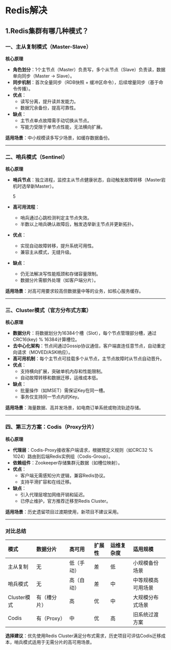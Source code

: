 # Redis解决

## 1.Redis集群有哪几种模式？

### 一、主从复制模式（Master-Slave）

**核心原理**

- **角色划分**：1个主节点（Master）负责写，多个从节点（Slave）负责读，数据单向同步（Master → Slave）。
- **同步机制**：首次全量同步（RDB快照 + 缓冲区命令），后续增量同步（基于命令传播）。
- **优点**：
  - 读写分离，提升读并发能力。
  - 数据冗余备份，提高可靠性。
- **缺点**：
  - 主节点单点故障需手动切换从节点。
  - 写能力受限于单节点性能，无法横向扩展。

**适用场景**：中小规模读多写少场景，如缓存数据备份。

------

### 二、哨兵模式（Sentinel）

**核心原理**

- **哨兵节点**：独立进程，监控主从节点健康状态，自动触发故障转移（Master宕机时选举新Master）。 

  5

  

- **高可用流程**：

  - 哨兵通过心跳检测判定主节点失效。
  - 半数以上哨兵确认故障后，触发选举新主节点并更新拓扑。

- **优点**：

  - 实现自动故障转移，提升系统可用性。
  - 兼容主从模式，无缝升级。

- **缺点**：

  - 仍无法解决写性能瓶颈和存储容量限制。
  - 数据分片需额外处理（如客户端分片）。

**适用场景**：对高可用要求较高但数据量中等的业务，如核心服务缓存。

------

### 三、Cluster模式（官方分布式方案）

**核心原理**

- **数据分片**：将数据划分为16384个槽（Slot），每个节点管理部分槽，通过CRC16(key) % 16384计算槽位。
- **去中心化架构**：节点间通过Gossip协议通信，客户端直连任意节点，自动重定向请求（MOVED/ASK响应）。
- **高可用机制**：每个主节点可挂载多个从节点，主节点故障时从节点自动晋升。
- **优点**：
  - 支持横向扩展，突破单机内存和性能限制。
  - 自动故障转移和数据迁移，运维成本低。
- **缺点**：
  - 批量操作（如MSET）需保证Key在同一槽。
  - 事务仅支持同一节点内的Key。

**适用场景**：海量数据、高并发场景，如电商订单系统或物流轨迹存储。

------

### 四、第三方方案：Codis（Proxy分片）

**核心原理**

- **代理层**：Codis-Proxy接收客户端请求，根据预定义规则（如CRC32 % 1024）路由到后端Redis实例组（Codis-Group）。
- **依赖组件**：Zookeeper存储集群元数据（如槽位映射）。
- **优点**：
  - 客户端无需感知分片逻辑，兼容Redis协议。
  - 支持平滑扩容和在线迁移。
- **缺点**：
  - 引入代理层增加网络开销和延迟。
  - 已停止维护，官方推荐迁移至Redis Cluster。

**适用场景**：历史遗留项目过渡期使用，新项目不建议采用。

------

### **对比总结**

| **模式**    | **数据分片** | **高可用** | **扩展性** | **运维复杂度** | **适用规模**       |
| :---------- | :----------- | :--------- | :--------- | :------------- | :----------------- |
| 主从复制    | 无           | 低（手动） | 差         | 低             | 小规模备份场景     |
| 哨兵模式    | 无           | 高（自动） | 差         | 中             | 中等规模高可用场景 |
| Cluster模式 | 有（槽分片） | 高         | 优         | 中             | 大规模分布式场景   |
| Codis       | 有（Proxy）  | 中         | 优         | 高             | 旧系统过渡方案     |

**选择建议**：优先使用Redis Cluster满足分布式需求，历史项目可评估Codis迁移成本，哨兵模式适用于无需分片的高可用场景。